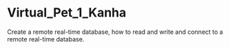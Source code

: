 # Virtual_Pet_1_Kanha
Create a remote real-time database, how to read and write and connect to a remote real-time database.
